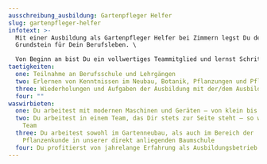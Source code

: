 ```yaml
---
ausschreibung_ausbildung: Gartenpfleger Helfer
slug: gartenpfleger-helfer
infotext: >-
  Mit einer Ausbildung als Gartenpfleger Helfer bei Zimmern legst Du den
  Grundstein für Dein Berufsleben. \

  Von Beginn an bist Du ein vollwertiges Teammitglied und lernst Schritt für Schritt alles, was für Deinen zukünftigen Beruf relevant ist.
taetigkeiten:
  one: Teilnahme an Berufsschule und Lehrgängen
  two: Erlernen von Kenntnissen im Neubau, Botanik, Pflanzungen und Pflege
  three: Wiederholungen und Aufgaben der Ausbildung mit der/dem Ausbilder*in zusammen
  four: ""
waswirbieten:
  one: Du arbeitest mit modernen Maschinen und Geräten – von klein bis groß
  two: Du arbeitest in einem Team, das Dir stets zur Seite steht – so wie Du dem
    Team
  three: Du arbeitest sowohl im Gartenneubau, als auch im Bereich der
    Pflanzenkunde in unserer direkt anliegenden Baumschule
  four: Du profitierst von jahrelange Erfahrung als Ausbildungsbetrieb
---
```

